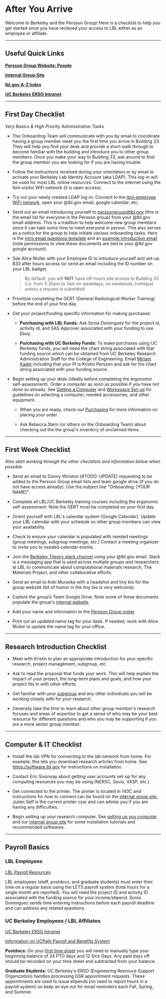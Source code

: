 # After You Arrive

Welcome to Berkeley and the Persson Group! Here is a checklist to help you get started once you have recieved your access to LBL either as an employee or affiliate.

---
## Useful Quick Links

[**Persson Group Website: People**](http://perssongroup.lbl.gov/people.html)

[**Internal Group Site**](https://sites.google.com/a/lbl.gov/perssongroup/home)

[**lbl.gov A-Z Index**](http://www.lbl.gov/a-z-index/)

[**UC Berkeley ERSO Intranet**](https://www.erso.berkeley.edu/)

---
## First Day Checklist
*Very Basics & High Priority Administrative Tasks*

* The Onboarding Team will communicate with you by email to coordinate having a group member meet you the first time you arrive in Building 33. They will help you find your desk and provide a short walk through to become familiar with the building and introduce you to other group members. Once you make your way to Building 33, ask around to find the group member you are looking for if you are having trouble.

* Follow the instructions received during your orientation or by email to activate your Berkeley Lab Identity Account (aka LDAP). This log-in will be used for most LBL online resources. Connect to the internet using the lbnl-visitor WiFi network (it is open access).

* Try out your newly created LDAP log-in. Connect to the [lbnl-employee WiFi network](https://commons.lbl.gov/display/itfaq/Wireless+Networking), open your @lbl.gov email, google calendar, etc.

* Send out an email introducing yourself to perssongroup@lbl.gov (this is the email list for everyone in the Persson group) from your @lbl.gov email address. This is a tradition to help welcome new group members since it can take some time to meet everyone in person. This also serves as a notice for the group to help initiate various onboarding tasks. Here is the [intro email questions template](https://drive.google.com/a/lbl.gov/file/d/1OwWeS6nOFMaYuBvkQ_XuSCswPJ8CFiAf/view?usp=sharing) and an [example introduction email](https://drive.google.com/a/lbl.gov/file/d/1pOgurnt_27VDKqKs3OekR9XXgEcEtaqh/view?usp=sharing) (note permissions to view these documents are tied to your @lbl.gov google account).

* See Alice Muller with your Employee ID to introduce yourself and set-up B33 after hours access (or send an email including the ID number on your LBL badge). 
  >By default, you will **NOT** have off-hours site access to Building 33 (i.e. from 5:30pm to 7am on weekdays, on weekends, holidays) unless a request is submitted.

* Prioritize completing the GERT (General Radiological Worker Training) before the end of your first day.

* Get your project/funding specific information for making purchases:

    * **Purchasing with LBL Funds:** Ask Sonia Dominguez for the project id, activity id, and SAS Approver associated with your funding to use Ebuy.
    
    * **Purchasing with UC Berkeley Funds:** To make purchases using UC Berkeley funds, you will need the chart string associated with that funding source which can be obtained from UC Berkeley Research Administration Staff for the College of Engineering. Email [Miriam Kader](http://www.erso.berkeley.edu/erso/content/research-administration) including that your PI is Kristin Persson and ask for the chart string associated with your funding source.

* Begin setting up your desk (ideally before completing the ergonomic self-assessment). Order a computer as soon as possible if you have not done so already. See [Getting a Computer](../getting_started/buy_computer.md) and [Workspace Set-up](../getting_started/workspace.md) for guidelines on selecting a computer, needed accessories, and other equipment. 

    * When you are ready, check-out [Purchasing](../policies/purchasing.md) for more information on placing your order.
    
    * Ask Rebecca Stern (or others on the Onboarding Team) about checking out the the group's inventory of unclaimed items.

---
## First Week Checklist
*Also start working through the other checklists and information below when possible*

* Send an email to Donny Winston (#TODO: UPDATE) requesting to be added to the Persson Group email lists and team google drive (if you do not have access already). Use the subject line "Onboarding: [YOUR NAME]".

* Complete all LBL/UC Berkeley training courses including the ergonomic self-assessment. Note the GERT must be completed on your first day.

* Orient yourself with LBL's calendar system (Google Calendar). Update your LBL calendar with your schedule so other group members can view your availability.

* Check to ensure your calendar is populated with needed meetings (group meetings, subgroup meetings, etc.) Contact a meeting organizer to invite you to needed calendar events.

* Join the [Berkeley Theory slack channel](https://berkeleytheory.slack.com) using your @lbl.gov email. Slack is a messaging app that is used across multiple groups and researchers at LBL to communicate about computational materials research, The Materials Project, and other collaborative efforts.

* Send an email to Koki Muraoka with a headshot and tiny bio for the group website (bit of humor in the tiny bio is very welcome).

* Explore the group’s Team Google Drive. Note some of these documents populate the group's [internal website](https://sites.google.com/a/lbl.gov/perssongroup/home).

* Add your name and information to the [Persson Group roster](https://docs.google.com/spreadsheets/d/1p_B3systKq6PYCuHrbT0rGqEl18QWMaqp6x664Za8zw/edit)

* Print out an updated name tag for your desk. If needed, work with Alice Muller to update the name tag for your office.

---
## Research Introduction Checklist

* Meet with Kristin to plan an appropriate introduction for your specific research, project management, subgroup, etc.

* Ask to read the proposal that funds your work. This will help explain the impact of your project, the long-term plans and goals, and how your project fits in with other efforts.

* Get familiar with your [subgroup](../about/meetings.md) and any other individuals you will be working closely with for your research.

* Generally take the time to learn about other group member's research focuses and areas of expertise to get a sense of who may be your best resource for different questions and who you may be supporting if you are a more senior group member.

---
## Computer & IT Checklist

* Install the lab VPN for connecting to the lab network from home. For example, this lets you download research articles from home. See https://software.lbl.gov for instructions on installation.

* Contact Eric Sivonxay about getting user accounts set-up for any computing resources you may be using (NERSC, Savio, VASP, etc.).

* Get connected to the printer. The printer is located in 143C and instructions for how to connect can be found on the [internal group site.](https://sites.google.com/a/lbl.gov/perssongroup/printers-in-persson-group) Julian Self is the current printer czar and can advise you if you are having any difficulties.

* Begin setting up your research computer. See [setting up you computer](../computing/new_computer.md) and our [internal group site](https://sites.google.com/a/lbl.gov/perssongroup/technical-documentation-and-tutorials) for some installation tutorials and recommended softwares.

---
## Payroll Basics
### LBL Employees
[LBL Payroll Resources](https://www2.lbl.gov/Workplace/CFO/co/pay/index.html)

LBL employees (staff, postdocs, and graduate students) must enter their time on a regular basis using the LETS payroll system (total hours for a single month are reported). You will need the project ID and activity ID associated with the funding source for your income/stipend. Sonia Dominguez sends time entering instructions before each payroll deadline and can address any related questions. 

### UC Berkeley Employees / LBL Affiliates
[UC Berkeley ERSO Intranet](https://www.erso.berkeley.edu/ersoapp/)

[Information on UCPath Payroll and Benefits System](https://ucpath.berkeley.edu/home)

**Postdocs:** On your [first time sheet](http://www.erso.berkeley.edu/erso/sites/default/files/uploads/Postdoc_Timesheet.pdf) you will need to manually type your beginning balance of 24 PTO days and 12 Sick Days. Any paid days off should be recorded on your time sheet and subtracted from your balance.

**Graduate Students:** UC Berkeley's ERSO (Engineering Resrouce Support Organization) handles processing GSR appointment requests. These appointments are used to issue stipends (no need to report hours in a payroll system) so keep an eye out for email reminders each Fall, Spring, and Summer.
